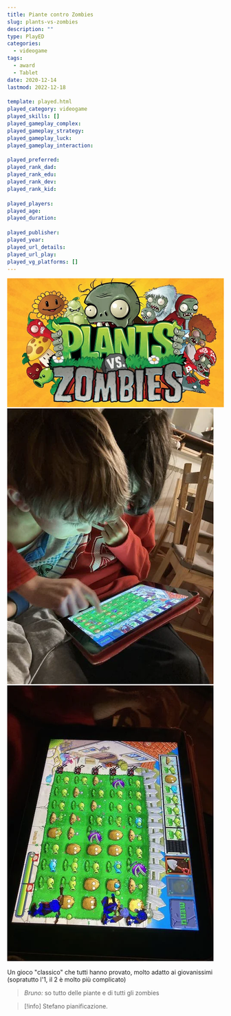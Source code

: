 ```yaml
---
title: Piante contro Zombies
slug: plants-vs-zombies
description: ""
type: PlayED
categories:
  - videogame
tags:
  - award
  - Tablet
date: 2020-12-14
lastmod: 2022-12-18

template: played.html
played_category: videogame
played_skills: []
played_gameplay_complex: 
played_gameplay_strategy: 
played_gameplay_luck: 
played_gameplay_interaction: 

played_preferred: 
played_rank_dad: 
played_rank_edu: 
played_rank_dev: 
played_rank_kid: 

played_players: 
played_age: 
played_duration: 

played_publisher: 
played_year: 
played_url_details: 
played_url_play: 
played_vg_platforms: []
---
```


![](../../assets/img/played/videogame/piante_vs_zombies.webp)
![](../../assets/img/played/videogame/piante_vs_zombies_2.webp)
![](../../assets/img/played/videogame/piante_vs_zombies_3.webp)

Un gioco "classico" che tutti hanno provato, molto adatto ai giovanissimi (sopratutto l'1, il 2 è molto più complicato)

> *Bruno:* so tutto delle piante e di tutti gli zombies

> [!info] Stefano pianificazione.

